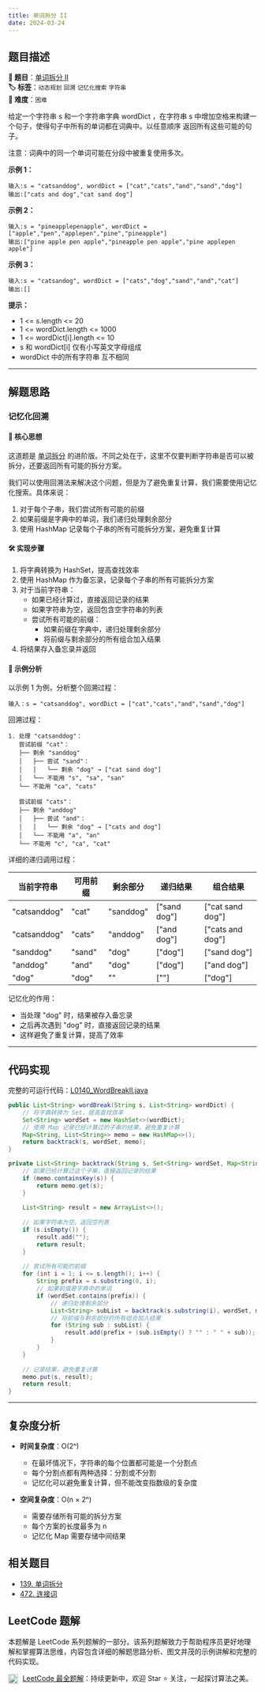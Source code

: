 ```yaml
---
title: 单词拆分 II
date: 2024-03-24
---
```


## 题目描述

**🔗 题目**：[单词拆分 II](https://leetcode.cn/problems/word-break-ii/)  
**🏷️ 标签**：`动态规划` `回溯` `记忆化搜索` `字符串`  
**🔴 难度**：`困难`  

给定一个字符串 s 和一个字符串字典 wordDict ，在字符串 s 中增加空格来构建一个句子，使得句子中所有的单词都在词典中。以任意顺序 返回所有这些可能的句子。

注意：词典中的同一个单词可能在分段中被重复使用多次。

**示例 1：**
```
输入:s = "catsanddog", wordDict = ["cat","cats","and","sand","dog"]
输出:["cats and dog","cat sand dog"]
```

**示例 2：**
```
输入:s = "pineapplepenapple", wordDict = ["apple","pen","applepen","pine","pineapple"]
输出:["pine apple pen apple","pineapple pen apple","pine applepen apple"]
```

**示例 3：**
```
输入:s = "catsandog", wordDict = ["cats","dog","sand","and","cat"]
输出:[]
```

**提示：**
- 1 <= s.length <= 20
- 1 <= wordDict.length <= 1000
- 1 <= wordDict[i].length <= 10
- s 和 wordDict[i] 仅有小写英文字母组成
- wordDict 中的所有字符串 互不相同

---

## 解题思路

### 记忆化回溯

#### 📝 核心思想

这道题是 [单词拆分](../src/main/java/L0139_WordBreak.java) 的进阶版。不同之处在于，这里不仅要判断字符串是否可以被拆分，还要返回所有可能的拆分方案。

我们可以使用回溯法来解决这个问题，但是为了避免重复计算，我们需要使用记忆化搜索。具体来说：

1. 对于每个子串，我们尝试所有可能的前缀
2. 如果前缀是字典中的单词，我们递归处理剩余部分
3. 使用 HashMap 记录每个子串的所有可能拆分方案，避免重复计算

#### 🛠️ 实现步骤

1. 将字典转换为 HashSet，提高查找效率
2. 使用 HashMap 作为备忘录，记录每个子串的所有可能拆分方案
3. 对于当前字符串：
   - 如果已经计算过，直接返回记录的结果
   - 如果字符串为空，返回包含空字符串的列表
   - 尝试所有可能的前缀：
     * 如果前缀在字典中，递归处理剩余部分
     * 将前缀与剩余部分的所有组合加入结果
4. 将结果存入备忘录并返回

#### 🧩 示例分析

以示例 1 为例，分析整个回溯过程：
```
输入：s = "catsanddog", wordDict = ["cat","cats","and","sand","dog"]
```

回溯过程：
```
1. 处理 "catsanddog"：
   尝试前缀 "cat"：
   ├── 剩余 "sanddog"
   │   ├── 尝试 "sand"：
   │   │   └── 剩余 "dog" → ["cat sand dog"]
   │   └── 不能用 "s", "sa", "san"
   └── 不能用 "ca", "cats"

   尝试前缀 "cats"：
   ├── 剩余 "anddog"
   │   ├── 尝试 "and"：
   │   │   └── 剩余 "dog" → ["cats and dog"]
   │   └── 不能用 "a", "an"
   └── 不能用 "c", "ca", "cat"
```

详细的递归调用过程：

| 当前字符串 | 可用前缀 | 剩余部分 | 递归结果 | 组合结果 |
|-----------|---------|----------|---------|---------|
| "catsanddog" | "cat" | "sanddog" | ["sand dog"] | ["cat sand dog"] |
| "catsanddog" | "cats" | "anddog" | ["and dog"] | ["cats and dog"] |
| "sanddog" | "sand" | "dog" | ["dog"] | ["sand dog"] |
| "anddog" | "and" | "dog" | ["dog"] | ["and dog"] |
| "dog" | "dog" | "" | [""] | ["dog"] |

记忆化的作用：
- 当处理 "dog" 时，结果被存入备忘录
- 之后再次遇到 "dog" 时，直接返回记录的结果
- 这样避免了重复计算，提高了效率

---

## 代码实现

完整的可运行代码：[L0140_WordBreakII.java](../src/main/java/L0140_WordBreakII.java)

```java
public List<String> wordBreak(String s, List<String> wordDict) {
    // 将字典转换为 Set，提高查找效率
    Set<String> wordSet = new HashSet<>(wordDict);
    // 使用 Map 记录已经计算过的子串的结果，避免重复计算
    Map<String, List<String>> memo = new HashMap<>();
    return backtrack(s, wordSet, memo);
}

private List<String> backtrack(String s, Set<String> wordSet, Map<String, List<String>> memo) {
    // 如果已经计算过这个子串，直接返回记录的结果
    if (memo.containsKey(s)) {
        return memo.get(s);
    }
    
    List<String> result = new ArrayList<>();
    
    // 如果字符串为空，返回空列表
    if (s.isEmpty()) {
        result.add("");
        return result;
    }
    
    // 尝试所有可能的前缀
    for (int i = 1; i <= s.length(); i++) {
        String prefix = s.substring(0, i);
        // 如果前缀是字典中的单词
        if (wordSet.contains(prefix)) {
            // 递归处理剩余部分
            List<String> subList = backtrack(s.substring(i), wordSet, memo);
            // 将前缀与剩余部分的所有组合加入结果
            for (String sub : subList) {
                result.add(prefix + (sub.isEmpty() ? "" : " " + sub));
            }
        }
    }
    
    // 记录结果，避免重复计算
    memo.put(s, result);
    return result;
}
```

---

## 复杂度分析

- **时间复杂度**：O(2ⁿ)
  - 在最坏情况下，字符串的每个位置都可能是一个分割点
  - 每个分割点都有两种选择：分割或不分割
  - 记忆化可以避免重复计算，但不能改变指数级的复杂度

- **空间复杂度**：O(n × 2ⁿ)
  - 需要存储所有可能的拆分方案
  - 每个方案的长度最多为 n
  - 记忆化 Map 需要存储中间结果

## 相关题目

- [139. 单词拆分](https://leetcode.cn/problems/word-break/)
- [472. 连接词](https://leetcode.cn/problems/concatenated-words/)

## LeetCode 题解

本题解是 LeetCode 系列题解的一部分。该系列题解致力于帮助程序员更好地理解和掌握算法思维，内容包含详细的解题思路分析、图文并茂的示例讲解和完整的代码实现。

<img src="https://github.githubassets.com/images/modules/logos_page/GitHub-Mark.png" alt="GitHub" width="20" style="vertical-align: middle; margin-right: 5px"> [LeetCode 最全题解](https://github.com/LjyYano/LeetCode)：持续更新中，欢迎 Star ⭐️ 关注，一起探讨算法之美。 